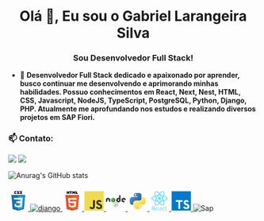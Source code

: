 <h1 align="center">Olá 👋, Eu sou o Gabriel Larangeira Silva</h1>
<h3 align="center">Sou Desenvolvedor Full Stack!</h3>

- 💬 **Desenvolvedor Full Stack dedicado e apaixonado por aprender, busco continuar me desenvolvendo e aprimorando minhas habilidades. Possuo conhecimentos em React, Next, Nest, HTML, CSS, Javascript, NodeJS, TypeScript, PostgreSQL, Python, Django, PHP. Atualmente me aprofundando nos estudos e realizando diversos projetos em SAP Fiori.**

<h3 align="left"> 📫 Contato:</h3>
<p align="left">
<div> 
  <a href = "mailto:gabriel.larangeira.silva@hotmail.com"><img src="https://img.shields.io/badge/-Gmail-%23333?style=for-the-badge&logo=gmail&logoColor=white" target="_blank"></a>
  <a href="https://www.linkedin.com/in/gabriel-larangeira/" target="_blank"><img src="https://img.shields.io/badge/-LinkedIn-%230077B5?style=for-the-badge&logo=linkedin&logoColor=white" target="_blank"></a> 
  
</div>
</p>

![Anurag's GitHub stats](https://github-readme-stats.vercel.app/api?username=GabrielLarangeira&show_icons=true)

<h3 align="left"></h3>
<p align="left"> <a href="https://www.w3schools.com/css/" target="_blank" rel="noreferrer"> <img src="https://raw.githubusercontent.com/devicons/devicon/master/icons/css3/css3-original-wordmark.svg" alt="css3" width="40" height="40"/> </a> <a href="https://www.djangoproject.com/" target="_blank" rel="noreferrer"> <img src="https://cdn.worldvectorlogo.com/logos/django.svg" alt="django" width="40" height="40"/> </a> <a href="https://www.w3.org/html/" target="_blank" rel="noreferrer"> <img src="https://raw.githubusercontent.com/devicons/devicon/master/icons/html5/html5-original-wordmark.svg" alt="html5" width="40" height="40"/> </a> <a href="https://developer.mozilla.org/en-US/docs/Web/JavaScript" target="_blank" rel="noreferrer"> <img src="https://raw.githubusercontent.com/devicons/devicon/master/icons/javascript/javascript-original.svg" alt="javascript" width="40" height="40"/> </a> <a href="https://nodejs.org" target="_blank" rel="noreferrer"> <img src="https://raw.githubusercontent.com/devicons/devicon/master/icons/nodejs/nodejs-original-wordmark.svg" alt="nodejs" width="40" height="40"/> </a> <a href="https://www.python.org" target="_blank" rel="noreferrer"> <img src="https://raw.githubusercontent.com/devicons/devicon/master/icons/python/python-original.svg" alt="python" width="40" height="40"/> </a> <a href="https://reactjs.org/" target="_blank" rel="noreferrer"> <img src="https://raw.githubusercontent.com/devicons/devicon/master/icons/react/react-original-wordmark.svg" alt="react" width="40" height="40"/> </a> <a href="https://www.typescriptlang.org/" target="_blank" rel="noreferrer"> <img src="https://raw.githubusercontent.com/devicons/devicon/master/icons/typescript/typescript-original.svg" alt="typescript" width="40" height="40"/> </a>
<img src="https://www.google.com/url?sa=i&url=https%3A%2F%2Fpt.wikipedia.org%2Fwiki%2FSAP_SE&psig=AOvVaw2wfDPLXTEFSzWZHQSvpDvF&ust=1712256001915000&source=images&cd=vfe&opi=89978449&ved=0CBIQjRxqFwoTCMC4-uXYpoUDFQAAAAAdAAAAABAE" alt="Sap" width="40" height="40"/> </a>
</p>

